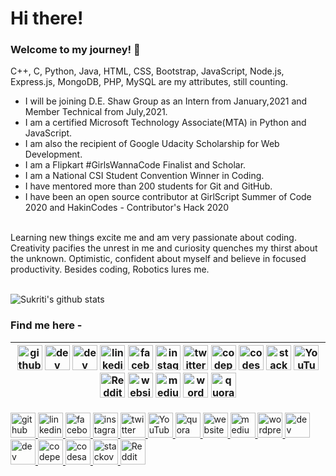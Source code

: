 # Hi there!

### Welcome to my journey! 🤩

C++, C, Python, Java, HTML, CSS, Bootstrap, JavaScript, Node.js, Express.js, MongoDB, PHP, MySQL are my attributes, still counting.
<br/>
- I will be joining D.E. Shaw Group as an Intern from January,2021 and Member Technical from July,2021.
- I am a certified Microsoft Technology Associate(MTA) in Python and JavaScript.
- I am also the recipient of Google Udacity Scholarship for Web Development.
- I am a Flipkart #GirlsWannaCode Finalist and Scholar.
- I am a National CSI Student Convention Winner in Coding.
- I have mentored more than 200 students for Git and GitHub.
- I have been an open source contributor at GirlScript Summer of Code 2020 and HakinCodes - Contributor's Hack 2020
<br/>
Learning new things excite me and am very passionate about coding. Creativity pacifies the unrest in me and curiosity quenches my thirst about the unknown. Optimistic, confident about myself and believe in focused productivity.
Besides coding, Robotics lures me.
<br/><br/>


![Sukriti's github stats](https://github-readme-stats.vercel.app/api?username=sukritishah15&count_private=true)


### Find me here - 

<!--
<a href="https://www.linkedin.com/in/sukriti-shah/">
  <img align="left" width="30px" src="https://cdn.jsdelivr.net/npm/simple-icons@v3/icons/linkedin.svg" />
</a>
<a href="mailto:sukritishah15@gmail.com">
  <img align="left" width="30px" src="https://cdn.jsdelivr.net/npm/simple-icons@v3/icons/gmail.svg" />
</a>
<a href="https://medium.com/@sukritishah15">
  <img align="left" width="30px" src="https://cdn.jsdelivr.net/npm/simple-icons@v3/icons/medium.svg" />
</a>
<a href="https://twitter.com/SukritiShah15">
  <img align="left" width="30px" src="https://cdn.jsdelivr.net/npm/simple-icons@v3/icons/twitter.svg" />
</a>
-->

<!--
https://github.com/arturssmirnovs/github-profile-readme-generator
-->

|[<img src='https://cdn.jsdelivr.net/npm/simple-icons@3.0.1/icons/github.svg' alt='github' height='40'>](https://github.com/sukritishah15)   [<img src='https://cdn.jsdelivr.net/npm/simple-icons@3.0.1/icons/dev-dot-to.svg' alt='dev' height='40'>](https://dev.to/sukritishah15)   [<img src='https://cdn.jsdelivr.net/npm/simple-icons@3.0.1/icons/hashnode.svg' alt='dev' height='40'>](https://sukriti-shah.hashnode.dev/)   [<img src='https://cdn.jsdelivr.net/npm/simple-icons@3.0.1/icons/linkedin.svg' alt='linkedin' height='40'>](https://www.linkedin.com/in/sukriti-shah/)   [<img src='https://cdn.jsdelivr.net/npm/simple-icons@3.0.1/icons/facebook.svg' alt='facebook' height='40'>](https://www.facebook.com/100008640494246)   [<img src='https://cdn.jsdelivr.net/npm/simple-icons@3.0.1/icons/instagram.svg' alt='instagram' height='40'>](https://www.instagram.com/sukriti_shah.ss/)   [<img src='https://cdn.jsdelivr.net/npm/simple-icons@3.0.1/icons/twitter.svg' alt='twitter' height='40'>](https://twitter.com/SukritiShah_SS)  [<img src='https://cdn.jsdelivr.net/npm/simple-icons@3.0.1/icons/codepen.svg' alt='codepen' height='40'>](https://codepen.io/sukriti15)   [<img src='https://cdn.jsdelivr.net/npm/simple-icons@3.0.1/icons/codesandbox.svg' alt='codesandbox' height='40'>](https://codesandbox.io/u/sukritishah15)   [<img src='https://cdn.jsdelivr.net/npm/simple-icons@3.0.1/icons/stackoverflow.svg' alt='stackoverflow' height='40'>](https://stackoverflow.com/users/12825171)   [<img src='https://cdn.jsdelivr.net/npm/simple-icons@3.0.1/icons/youtube.svg' alt='YouTube' height='40'>](https://www.youtube.com/channel/UCOFbpEfqkzG-5hhMEaopnww)   [<img src='https://cdn.jsdelivr.net/npm/simple-icons@3.0.1/icons/reddit.svg' alt='Reddit' height='40'>](https://www.reddit.com/user/sukriti15)   [<img src='https://cdn.jsdelivr.net/npm/simple-icons@3.0.1/icons/icloud.svg' alt='website' height='40'>](https://questinsatiable.wordpress.com/)   [<img src='https://cdn.jsdelivr.net/npm/simple-icons@3.0.1/icons/medium.svg' alt='medium' height='40'>](https://medium.com/@sukritishah15)   [<img src='https://cdn.jsdelivr.net/npm/simple-icons@3.0.1/icons/wordpress.svg' alt='wordpress' height='40'>](https://questinsatiable.wordpress.com/)   [<img src='https://cdn.jsdelivr.net/npm/simple-icons@3.0.1/icons/quora.svg' alt='quora' height='40'>](https://www.quora.com/profile/Sukriti-Shah-1)  |
|---|

<table id="t01" style="background-color:#00FF00">
  <tr>
    <a href="https://github.com/sukritishah15">
      <img src='https://cdn.jsdelivr.net/npm/simple-icons@3.0.1/icons/github.svg' alt='github' height='40'>
    </a>
    <a href="https://www.linkedin.com/in/sukriti-shah/">
      <img src='https://cdn.jsdelivr.net/npm/simple-icons@3.0.1/icons/linkedin.svg' alt='linkedin' height='40'>
    </a>
    <a href="https://www.facebook.com/100008640494246">
      <img src='https://cdn.jsdelivr.net/npm/simple-icons@3.0.1/icons/facebook.svg' alt='facebook' height='40'>
    </a>
    <a href="https://www.instagram.com/sukriti_shah.ss/">
      <img src='https://cdn.jsdelivr.net/npm/simple-icons@3.0.1/icons/instagram.svg' alt='instagram' height='40'>
    </a>
    <a href="https://twitter.com/SukritiShah_SS">
      <img src='https://cdn.jsdelivr.net/npm/simple-icons@3.0.1/icons/twitter.svg' alt='twitter' height='40'>
    </a>
    <a href="https://www.youtube.com/channel/UCOFbpEfqkzG-5hhMEaopnww">
      <img src='https://cdn.jsdelivr.net/npm/simple-icons@3.0.1/icons/youtube.svg' alt='YouTube' height='40'>
    </a>
    <a href="https://www.quora.com/profile/Sukriti-Shah-1">
      <img src='https://cdn.jsdelivr.net/npm/simple-icons@3.0.1/icons/quora.svg' alt='quora' height='40'>
    </a>
    <a href="https://questinsatiable.wordpress.com/">
      <img src='https://cdn.jsdelivr.net/npm/simple-icons@3.0.1/icons/icloud.svg' alt='website' height='40'>
    </a>
  </tr>
  <tr>
    <a href="https://medium.com/@sukritishah15">
      <img src='https://cdn.jsdelivr.net/npm/simple-icons@3.0.1/icons/medium.svg' alt='medium' height='40'>
    </a>
    <a href="https://questinsatiable.wordpress.com/">
      <img src='https://cdn.jsdelivr.net/npm/simple-icons@3.0.1/icons/wordpress.svg' alt='wordpress' height='40'>
    </a>
    <a href="https://dev.to/sukritishah15">
      <img src='https://cdn.jsdelivr.net/npm/simple-icons@3.0.1/icons/dev-dot-to.svg' alt='dev' height='40'>
    </a>
    <a href="https://sukriti-shah.hashnode.dev/">
      <img src='https://cdn.jsdelivr.net/npm/simple-icons@3.0.1/icons/hashnode.svg' alt='dev' height='40'>
    </a>
    <a href="https://codepen.io/sukriti15">
      <img src='https://cdn.jsdelivr.net/npm/simple-icons@3.0.1/icons/codepen.svg' alt='codepen' height='40'>
    </a>
    <a href="https://codesandbox.io/u/sukritishah15">
      <img src='https://cdn.jsdelivr.net/npm/simple-icons@3.0.1/icons/codesandbox.svg' alt='codesandbox' height='40'>
    </a>
    <a href="https://stackoverflow.com/users/12825171">
      <img src='https://cdn.jsdelivr.net/npm/simple-icons@3.0.1/icons/stackoverflow.svg' alt='stackoverflow' height='40'>
    </a>
    <a href="https://www.reddit.com/user/sukriti15">
      <img src='https://cdn.jsdelivr.net/npm/simple-icons@3.0.1/icons/reddit.svg' alt='Reddit' height='40'>
    </a>
  </tr>
</table>


